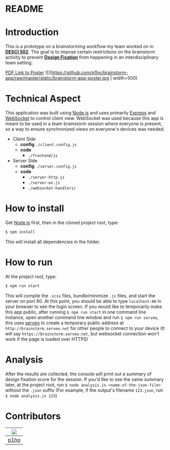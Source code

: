 # README

# Introduction

This is a prototype on a brainstorming workflow my team worked on in **[DESCI 502](https://www.coursicle.com/umich/courses/DESCI/502/)**. The goal is to impose certain restrictions on the brainstorm activity to prevent **[Design Fixation](https://www.fastcompany.com/3044535/what-is-design-fixation-and-how-can-you-stop-it)** from happening in an interdisciplinary team setting.

[PDF Link to Poster](https://github.com/p1ho/brainstorm-app/raw/master/static/brainstorm-app-poster.pdf)
![](https://github.com/p1ho/brainstorm-app/raw/master/static/brainstorm-app-poster.jpg | width=500)

# Technical Aspect

This application was built using [Node.js](https://nodejs.org/en/) and uses primarily [Express](https://expressjs.com/) and [WebSocket](https://www.npmjs.com/package/ws) to control client view. WebSocket was used because this app is meant to be used in a team brainstorm session where everyone is present, so a way to ensure synchronized views on everyone's devices was needed.

* Client Side
  - **config** `./client.config.js`
  - **code**
      - `./frontend/js`
* Server Side
  - **config** `./server.config.js`
  - **code**
      - `./server-http.js`
      - `./server-ws.js`
      - `./websocket-handlers/`

# How to install

Get [Node.js](https://nodejs.org/en/) first, then in the cloned project root, type:
```Bash
$ npm install
```
This will install all dependencies in the folder.

# How to run

At the project root, type:
```Bash
$ npm run start
```
This will compile the `.scss` files, bundle/minimize `.js` files, and start the server on port 80.
At this point, you should be able to type `localhost:80` in your browser to see the login screen.
If you would like to temporarily make this app public, after running `$ npm run start` in one command line instance, open another command line window and run `$ npm run serveo`, this uses [serveo](https://serveo.net/) to create a temporary public address at `http://brainstorm.serveo.net` for other people to connect to your device (It will say `https://brainstorm.serveo.net`, but websocket connection won't work if the page is loaded over HTTPS)

# Analysis

After the results are collected, the console will print out a summary of design fixation score for the session. If you'd like to see the same summary later, at the project root, run `$ node analysis.js <name-of-the-json-file>` without the `.json` suffix (For example, if the output's filename `123.json`, run `$ node analysis.js 123`)

# Contributors
|[![](https://github.com/p1ho.png?size=50)](https://github.com/p1ho)
|---|
|[p1ho](https://github.com/p1ho)|
